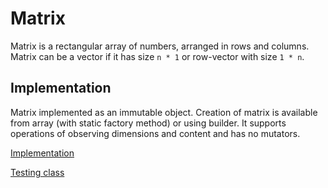 # Matrix
Matrix is a rectangular array of numbers, arranged in rows and columns.
Matrix can be a vector if it has size `n * 1` or row-vector with size `1 * n`.

## Implementation
Matrix implemented as an immutable object. Creation of matrix is available from array (with static factory method) or using builder.
It supports operations of observing dimensions and content and has no mutators.

[Implementation](/src/matrix/Matrix.java)

[Testing class](/test/matrix/MatrixTest.java)

